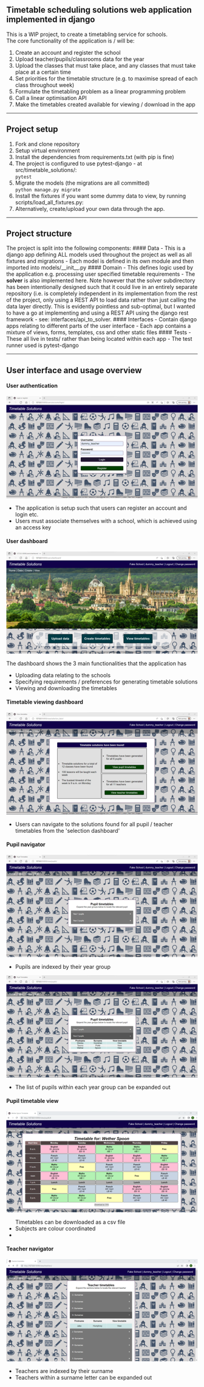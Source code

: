 <h2>Timetable scheduling solutions web application implemented in django</h2>

<p>
This is a WIP project, to create a timetabling service for schools.<br>
The core functionality of the application is / will be:
</p>
<ol>
    <li>Create an account and register the school</li>
    <li>Upload teacher/pupils/classrooms data for the year</li>
    <li>Upload the classes that must take place, and any classes that must take place at a certain time</li>
    <li>Set priorities for the timetable structure (e.g. to maximise spread of each class throughout week)</li>
    <li>Formulate the timetabling problem as a linear programming problem</li>
    <li>Call a linear optimisation API</li>
    <li>Make the timetables created available for viewing / download in the app</li>
</ol>

<hr>


<h2>Project setup</h2>
<ol>
    <li>Fork and clone repository</li>
    <li>Setup virtual environment</li>
    <li>Install the dependencies from requirements.txt (with pip is fine)</li>
    <li>
        The project is configured to use pytest-django - at src/timetable_solutions/:<br>
        <code>pytest</code>
    </li>
    <li>
        Migrate the models (the migrations are all committed)<br>
        <code>python manage.py migrate</code>
    </li>
    <li>Install the fixtures if you want some dummy data to view, by running scripts/load_all_fixtures.py:
    <li>
        Alternatively, create/upload your own data through the app.
    </li>
</ol>
<hr>


<h2>Project structure</h2>
The project is split into the following components:
#### Data
- This is a django app defining ALL models used throughout the project as well as all fixtures and migrations
- Each model is defined in its own module and then imported into models/__init__.py
#### Domain
- This defines logic used by the application e.g. processing user specified timetable requirements
- The <b>solver</b> is also implemented here. Note however that the solver subdirectory has been intentionally designed such that it could
live in an entirely separate repository (i.e. is completely independent in its implementation from the rest of the 
project, only using a REST API to load data rather than just calling the data layer directly. This is evidently 
pointless and sub-optimal, but I wanted to have a go at implementing and using a REST API using the django rest
framework - see: interfaces/api_to_solver.
#### Interfaces
- Contain django apps relating to different parts of the user interface
- Each app contains a mixture of views, forms, templates, css and other static files
#### Tests
- These all live in tests/ rather than being located within each app
- The test runner used is pytest-django
<hr>


<h2>User interface and usage overview</h2>

<h4>User authentication</h4>
<img src="readme_screenshots/login.png" alt="Screenshot of the login page">
<ul>
    <li>The application is setup such that users can register an account and login etc.</li>
    <li>Users must associate themselves with a school, which is achieved using an access key</li>
</ul>

<h4>User dashboard</h4>
<img src="readme_screenshots/navigation_dash.png" alt="Screenshot of the user dashboard">
<p>The dashboard shows the 3 main functionalities that the application has</p>
<ul>
    <li>Uploading data relating to the schools</li>
    <li>Specifying requirements / preferences for generating timetable solutions</li>
    <li>Viewing and downloading the timetables</li>
</ul>

<h4>Timetable viewing dashboard</h4>
<img src="readme_screenshots/selection_dash.png" alt="Screenshot of selection dash">
<ul>
    <li>Users can navigate to the solutions found for all pupil / teacher timetables from the 'selection dashboard'</li>
</ul>

<h4>Pupil navigator</h4>
<img src="readme_screenshots/pupil_navigator_collapsed.png" alt="Screenshot of the pupil navigator (collapsed)">
<ul>
    <li>Pupils are indexed by their year group</li>
</ul>

<img src="readme_screenshots/pupil_navigator_expanded.png" alt="Screenshot of the pupil navigator (expanded)">
<ul>
    <li>The list of pupils within each year group can be expanded out</li>
</ul>

<h4>Pupil timetable view</h4>
<img src="readme_screenshots/pupil_timetable.png" alt="Screenshot of a pupil's timetable">
<ul>Timetables can be downloaded as a csv file
    <li>Subjects are colour coordinated</li>
    <li></li>
</ul>

<h4>Teacher navigator</h4>
<img src="readme_screenshots/teacher_navigator_expanded.png" alt="Screenshot of the teacher navigator">
<ul>
    <li>Teachers are indexed by their surname</li>
    <li>Teachers within a surname letter can be expanded out</li>
</ul>

